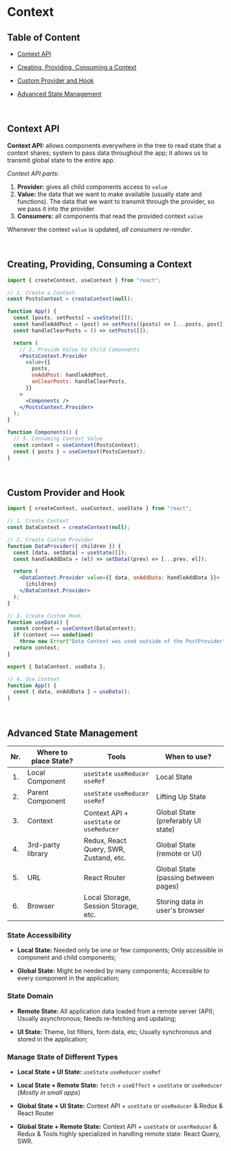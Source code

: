 # Context

## Table of Content

- [Context API](#context)

- [Creating, Providing, Consuming a Context](#creating-providing-consuming-a-context)

- [Custom Provider and Hook](#custom-provider-and-hook)

- [Advanced State Management](#advanced-state-management)

<br>

## Context API

**Context API:** allows components everywhere in the tree to read state that a context shares; system to pass data throughout the app; it allows us to transmit global state to the entire app.

_Context API parts:_

1. **Provider:** gives all child components access to `value`
2. **Value:** the data that we want to make available (usually state and functions). The data that we want to transmit through the provider, so we pass it into the provider
3. **Consumers:** all components that read the provided context `value`

Whenever the context `value` is updated, _all consumers re-render_.

<br>

## Creating, Providing, Consuming a Context

```jsx
import { createContext, useContext } from "react";

// 1. Create a Context
const PostsContext = createContext(null);

function App() {
  const [posts, setPosts] = useState([]);
  const handleAddPost = (post) => setPosts((posts) => [...posts, post]);
  const handleClearPosts = () => setPosts([]);

  return (
    // 2. Provide Value to Child Components
    <PostsContext.Provider
      value={{
        posts,
        onAddPost: handleAddPost,
        onClearPosts: handleClearPosts,
      }}
    >
      <Components />
    </PostsContext.Provider>
  );
}

function Components() {
  // 3. Consuming Context Value
  const context = useContext(PostsContext);
  const { posts } = useContext(PostsContext);
}
```

<br>

## Custom Provider and Hook

```jsx
import { createContext, useContext, useState } from "react";

// 1. Create Context
const DataContext = createContext(null);

// 2. Create Custom Provider
function DataProvider({ children }) {
  const [data, setData] = useState([]);
  const handleAddData = (el) => setData((prev) => [...prev, el]);

  return (
    <DataContext.Provider value={{ data, onAddData: handleAddData }}>
      {children}
    </DataContext.Provider>
  );
}

// 3. Create Custom Hook
function useData() {
  const context = useContext(DataContext);
  if (context === undefined)
    throw new Error("Data Context was used outside of the PostProvider");
  return context;
}

export { DataContext, useData };

// 4. Use Context
function App() {
  const { data, onAddData } = useData();
}
```

<br>

## Advanced State Management

| Nr. | Where to place State? | Tools                                    | When to use?                         |
| :-: | --------------------- | ---------------------------------------- | ------------------------------------ |
| 1.  | Local Component       | `useState` `useReducer` `useRef`         | Local State                          |
| 2.  | Parent Component      | `useState` `useReducer` `useRef`         | Lifting Up State                     |
| 3.  | Context               | Context API + `useState` or `useReducer` | Global State (preferably UI state)   |
| 4.  | 3rd-party library     | Redux, React Query, SWR, Zustand, etc.   | Global State (remote or UI)          |
| 5.  | URL                   | React Router                             | Global State (passing between pages) |
| 6.  | Browser               | Local Storage, Session Storage, etc.     | Storing data in user's browser       |

### State Accessibility

- **Local State:** Needed only be one or few components; Only accessible in component and child components;

- **Global State:** Might be needed by many components; Accessible to every component in the application;

### State Domain

- **Remote State:** All application data loaded from a remote server (API); Usually asynchronous; Needs re-fetching and updating;

- **UI State:** Theme, list filters, form data, etc; Usually synchronous and stored in the application;

### Manage State of Different Types

- **Local State + UI State:** `useState` `useReducer` `useRef`

- **Local State + Remote State:** `fetch` + `useEffect` + `useState` or `useReducer` (_Mostly in small apps_)

- **Global State + UI State:** Context API + `useState` or `useReducer` & Redux & React Router

- **Global State + Remote State:** Context API + `useState` or `userReducer` & Redux & Tools highly specialized in handling remote state: React Query, SWR.
